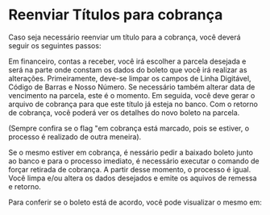 # Reenviar Títulos para cobrança 

Caso seja necessário reenviar um título para a cobrança, você deverá seguir os seguintes passos:

Em financeiro, contas a receber, você irá escolher a parcela desejada e será na parte onde constam os dados do boleto que você irá realizar as alterações.
Primeiramente, deve-se limpar os campos de Linha Digitável, Código de Barras e Nosso Número.
Se necessário também alterar data de vencimento na parcela, este é o momento. 
Em seguida, você deve gerar o arquivo de cobrança para que este título já esteja no banco.
Com o retorno de cobrança, você poderá ver os detalhes do novo boleto na parcela.

(Sempre confira se o flag "em cobrança está marcado, pois se estiver, o processo é realizado de outra meneira).

Se o mesmo estiver em cobrança, é nessário pedir a baixado boleto junto ao banco e para o processo imediato, é necessário executar o comando de forçar retirada de cobrança.
A partir desse momento, o processo é igual. Você limpa e/ou altera os dados desejados e emite os aquivos de remessa e retorno.

Para conferir se o boleto está de acordo, você pode visualizar o mesmo em:

